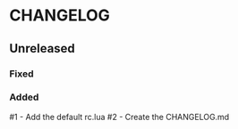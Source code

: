 # CHANGELOG

## Unreleased

### Fixed

### Added
#1 - Add the default rc.lua
#2 - Create the CHANGELOG.md

